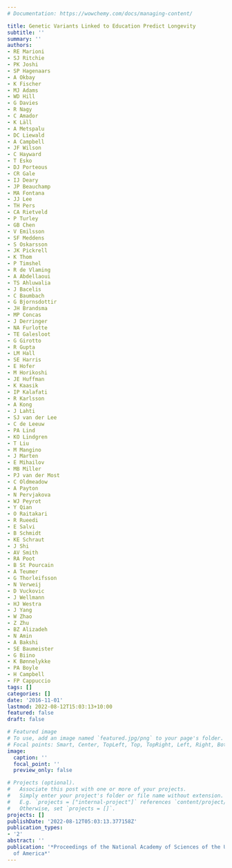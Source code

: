 ```yaml
---
# Documentation: https://wowchemy.com/docs/managing-content/

title: Genetic Variants Linked to Education Predict Longevity
subtitle: ''
summary: ''
authors:
- RE Marioni
- SJ Ritchie
- PK Joshi
- SP Hagenaars
- A Okbay
- K Fischer
- MJ Adams
- WD Hill
- G Davies
- R Nagy
- C Amador
- K Läll
- A Metspalu
- DC Liewald
- A Campbell
- JF Wilson
- C Hayward
- T Esko
- DJ Porteous
- CR Gale
- IJ Deary
- JP Beauchamp
- MA Fontana
- JJ Lee
- TH Pers
- CA Rietveld
- P Turley
- GB Chen
- V Emilsson
- SF Meddens
- S Oskarsson
- JK Pickrell
- K Thom
- P Timshel
- R de Vlaming
- A Abdellaoui
- TS Ahluwalia
- J Bacelis
- C Baumbach
- G Bjornsdottir
- JH Brandsma
- MP Concas
- J Derringer
- NA Furlotte
- TE Galesloot
- G Girotto
- R Gupta
- LM Hall
- SE Harris
- E Hofer
- M Horikoshi
- JE Huffman
- K Kaasik
- IP Kalafati
- R Karlsson
- A Kong
- J Lahti
- SJ van der Lee
- C de Leeuw
- PA Lind
- KO Lindgren
- T Liu
- M Mangino
- J Marten
- E Mihailov
- MB Miller
- PJ van der Most
- C Oldmeadow
- A Payton
- N Pervjakova
- WJ Peyrot
- Y Qian
- O Raitakari
- R Rueedi
- E Salvi
- B Schmidt
- KE Schraut
- J Shi
- AV Smith
- RA Poot
- B St Pourcain
- A Teumer
- G Thorleifsson
- N Verweij
- D Vuckovic
- J Wellmann
- HJ Westra
- J Yang
- W Zhao
- Z Zhu
- BZ Alizadeh
- N Amin
- A Bakshi
- SE Baumeister
- G Biino
- K Bønnelykke
- PA Boyle
- H Campbell
- FP Cappuccio
tags: []
categories: []
date: '2016-11-01'
lastmod: 2022-08-12T15:03:13+10:00
featured: false
draft: false

# Featured image
# To use, add an image named `featured.jpg/png` to your page's folder.
# Focal points: Smart, Center, TopLeft, Top, TopRight, Left, Right, BottomLeft, Bottom, BottomRight.
image:
  caption: ''
  focal_point: ''
  preview_only: false

# Projects (optional).
#   Associate this post with one or more of your projects.
#   Simply enter your project's folder or file name without extension.
#   E.g. `projects = ["internal-project"]` references `content/project/deep-learning/index.md`.
#   Otherwise, set `projects = []`.
projects: []
publishDate: '2022-08-12T05:03:13.377158Z'
publication_types:
- '2'
abstract: ''
publication: '*Proceedings of the National Academy of Sciences of the United States
  of America*'
---
```

